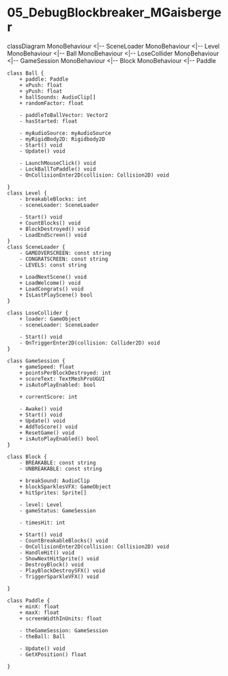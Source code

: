 # 05_DebugBlockbreaker_MGaisberger
classDiagram
    MonoBehaviour <|-- SceneLoader
    MonoBehaviour <|-- Level
    MonoBehaviour <|-- Ball
    MonoBehaviour <|-- LoseCollider
    MonoBehaviour <|-- GameSession
    MonoBehaviour <|-- Block
    MonoBehaviour <|-- Paddle

    class Ball {
        + paddle: Paddle
        + xPush: float
        + yPush: float
        + ballSounds: AudioClip[]
        + randomFactor: float

        - paddleToBallVector: Vector2
        - hasStarted: float

        - myAudioSource: myAudioSource
        - myRigidBody2D: Rigidbody2D
        - Start() void
        - Update() void

        - LaunchMouseClick() void
        - LockBallToPaddle() void
        - OnCollisionEnter2D(collision: Collision2D) void

    }
    class Level {
        - breakableBlocks: int
        - sceneLoader: SceneLoader

        - Start() void
        + CountBlocks() void
        + BlockDestroyed() void
        - LoadEndScreen() void
    }
    class SceneLoader {
        - GAMEOVERSCREEN: const string
        - CONGRATSCREEN: const string
        - LEVELS: const string

        + LoadNextScene() void
        + LoadWelcome() void
        + LoadCongrats() void
        + IsLastPlayScene() bool
    }

    class LoseCollider {
        + loader: GameObject
        - sceneLoader: SceneLoader

        - Start() void
        - OnTriggerEnter2D(collision: Collider2D) void
    }

    class GameSession {
        + gameSpeed: float
        + pointsPerBlockDestroyed: int
        + scoreText: TextMeshProUGUI
        + isAutoPlayEnabled: bool

        + currentScore: int

        - Awake() void
        + Start() void
        + Update() void
        + AddToScore() void
        + ResetGame() void
        + isAutoPlayEnabled() bool
    }

    class Block {
        - BREAKABLE: const string
        - UNBREAKABLE: const string 

        + breakSound: AudioClip
        + blockSparklesVFX: GameObject
        + hitSprites: Sprite[]

        - level: Level
        - gameStatus: GameSession

        - timesHit: int 

        + Start() void
        - CountBreakableBlocks() void
        - OnCollisionEnter2D(collision: Collision2D) void
        - HandleHit() void
        - ShowNextHitSprite() void
        - DestroyBlock() void
        - PlayBlockDestroySFX() void
        - TriggerSparkleVFX() void

    }

    class Paddle {
        + minX: float
        + maxX: float
        + screenWidthInUnits: float

        - theGameSession: GameSession
        - theBall: Ball

        - Update() void
        - GetXPosition() float

    }
